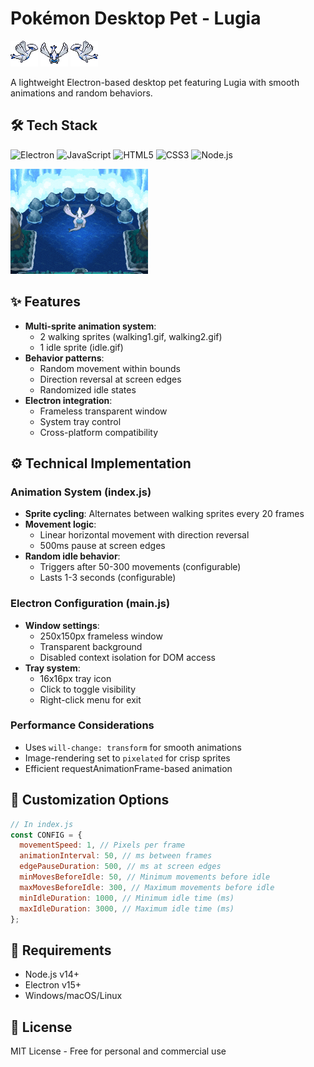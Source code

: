 # Pokémon Desktop Pet - Lugia

![Lugia Walking 1](assets/walking1.gif) ![Lugia Idle](assets/idle.gif) ![Lugia Walking 2](assets/walking2.gif)

A lightweight Electron-based desktop pet featuring Lugia with smooth animations and random behaviors.

## 🛠 Tech Stack

![Electron](https://img.shields.io/badge/Electron-2B2E3A?style=for-the-badge&logo=electron&logoColor=white)
![JavaScript](https://img.shields.io/badge/JavaScript-ES6+-F7DF1E?style=for-the-badge&logo=javascript&logoColor=black)
![HTML5](https://img.shields.io/badge/HTML5-E34F26?style=for-the-badge&logo=html5&logoColor=white)
![CSS3](https://img.shields.io/badge/CSS3-1572B6?style=for-the-badge&logo=css3&logoColor=white)
![Node.js](https://img.shields.io/badge/Node.js-14+-339933?style=for-the-badge&logo=node.js&logoColor=white)

![Lugia Idle](assets/lugia-pokemon.gif)

## ✨ Features

- **Multi-sprite animation system**:
  - 2 walking sprites (walking1.gif, walking2.gif)
  - 1 idle sprite (idle.gif)
- **Behavior patterns**:
  - Random movement within bounds
  - Direction reversal at screen edges
  - Randomized idle states
- **Electron integration**:
  - Frameless transparent window
  - System tray control
  - Cross-platform compatibility

## ⚙️ Technical Implementation

### Animation System (index.js)

- **Sprite cycling**: Alternates between walking sprites every 20 frames
- **Movement logic**:
  - Linear horizontal movement with direction reversal
  - 500ms pause at screen edges
- **Random idle behavior**:
  - Triggers after 50-300 movements (configurable)
  - Lasts 1-3 seconds (configurable)

### Electron Configuration (main.js)

- **Window settings**:
  - 250x150px frameless window
  - Transparent background
  - Disabled context isolation for DOM access
- **Tray system**:
  - 16x16px tray icon
  - Click to toggle visibility
  - Right-click menu for exit

### Performance Considerations

- Uses `will-change: transform` for smooth animations
- Image-rendering set to `pixelated` for crisp sprites
- Efficient requestAnimationFrame-based animation

## 📝 Customization Options

```javascript
// In index.js
const CONFIG = {
  movementSpeed: 1, // Pixels per frame
  animationInterval: 50, // ms between frames
  edgePauseDuration: 500, // ms at screen edges
  minMovesBeforeIdle: 50, // Minimum movements before idle
  maxMovesBeforeIdle: 300, // Maximum movements before idle
  minIdleDuration: 1000, // Minimum idle time (ms)
  maxIdleDuration: 3000, // Maximum idle time (ms)
};
```

## 📌 Requirements

- Node.js v14+
- Electron v15+
- Windows/macOS/Linux

## 📜 License

MIT License - Free for personal and commercial use
